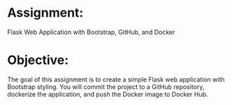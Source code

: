 # Assignment: 
Flask Web Application with Bootstrap, GitHub, and Docker
# Objective:
 The goal of this assignment is to create a simple Flask web application with Bootstrap styling. You will commit the project to a GitHub repository, dockerize the application, and push the Docker image to Docker Hub.
